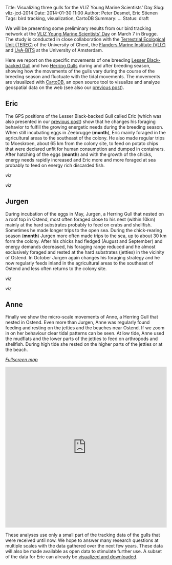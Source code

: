 Title: Visualizing three gulls for the VLIZ Young Marine Scientists' Day
Slug: vliz-jcd-2014
Date: 2014-01-30 11:00
Author: Peter Desmet, Eric Stienen
Tags: bird tracking, visualization, CartoDB
Summary: ...
Status: draft

We will be presenting some preliminary results from our bird tracking network at the [VLIZ Young Marine Scientists' Day](http://www.vliz.be/jcd/en) on March 7 in Brugge. The study is conducted in close collaboration with the [Terrestrial Ecological Unit (TEREC)](http://www.ecology.ugent.be/terec/) of the University of Ghent, the [Flanders Marine Institute (VLIZ)](www.vliz.be/en) and [UvA-BiTS](http://www.uva-bits.nl/) at the University of Amsterdam.

Here we report on the specific movements of one breeding [Lesser Black-backed Gull](http://en.wikipedia.org/wiki/Lesser_Black-backed_Gull) and two [Herring Gulls](http://en.wikipedia.org/wiki/European_Herring_Gull) during and after breeding season, showing how the movements of the gulls vary during the course of the breeding season and fluctuate with the tidal movements. The movements are visualized with [CartoDB](http://cartodb.com), an open source tool to visualize and analyze geospatial data on the web (see also our [previous post]({filename}tracking-eric.md)).

## Eric

The GPS positions of the Lesser Black-backed Gull called Eric (which was also presented in our [previous post]({filename}tracking-eric.md)) show that he changes his foraging behavior to fulfill the growing energetic needs during the breeding season. When still incubating eggs in Zeebrugge (**month**), Eric mainly foraged in the agricultural areas to the southeast of the colony. He also made regular trips to Moeskroen, about 65 km from the colony site, to feed on potato chips that were declared unfit for human consumption and dumped in containers. After hatching of the eggs (**month**) and with the growth of the chicks, energy needs rapidly increased and Eric more and more foraged at sea probably to feed on energy rich discarded fish.

*viz*

*viz*

## Jurgen

During incubation of the eggs in May, Jurgen, a Herring Gull that nested on a roof top in Ostend, most often foraged close to his nest (within 10km) mainly at the hard substrates probably to feed on crabs and shellfish. Sometimes he made longer trips to the open sea. During the chick-rearing season (**month**) Jurgen more often made trips to the sea, up to about 30 km form the colony. After his chicks had fledged (August and September) and energy demands decreased, his foraging range reduced and he almost exclusively foraged and rested at the hard substrates (jetties) in the vicinity of Ostend. In October Jurgen again changes his foraging strategy and he now regularly feeds inland in the agricultural areas to the southeast of Ostend and less often returns to the colony site.

*viz*

*viz*

## Anne

Finally we show the micro-scale movements of Anne, a Herring Gull that nested in Ostend. Even more than Jurgen, Anne was regularly found feeding and resting on the jetties and the beaches near Ostend. If we zoom in on her behaviour clear tidal patterns can be seen. At low tide, Anne used the mudflats and the lower parts of the jetties to feed on arthropods and shellfish. During high tide she rested on the higher parts of the jetties or at the beach.

*[Fullscreen map](http://cdb.io/1b5l4rL)*

<iframe width="100%" height="500" frameborder="0" src="http://lifewatch-inbo.cartodb.com/viz/b8d2720e-7d37-11e3-9408-7dfc5fbee961/embed_map?title=false&description=false&search=false&shareable=false&cartodb_logo=true&layer_selector=false&legends=true&scrollwheel=true&sublayer_options=1&sql=SELECT%20*%20FROM%20three_gulls%20WHERE%20bird_name%20%3D%20'Anne'%20AND%20tidal_height%20IS%20NOT%20NULL&sw_lat=51.2123343912289&sw_lon=2.8635424375534058&ne_lat=51.21562752887236&ne_lon=2.8738421201705933"></iframe>

These analyses use only a small part of the tracking data of the gulls that were received until now. We hope to answer many research questions at multiple scales with the data gathered over the next few years. These data will also be made available as open data to stimulate further use. A subset of the data for Eric can already be [visualized and downloaded]({filename}tracking-eric.md).
